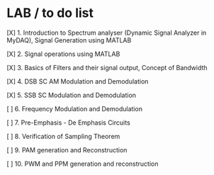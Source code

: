 # LAB / to do list

[X] 1. Introduction to Spectrum analyser (Dynamic Signal Analyzer in MyDAQ), Signal Generation
using MATLAB

[X] 2. Signal operations using MATLAB

[X] 3. Basics of Filters and their signal output, Concept of Bandwidth

[X] 4. DSB SC AM Modulation and Demodulation

[X] 5. SSB SC Modulation and Demodulation

[ ] 6. Frequency Modulation and Demodulation

[ ] 7. Pre-Emphasis - De Emphasis Circuits

[ ] 8. Verification of Sampling Theorem

[ ] 9. PAM generation and Reconstruction

[ ] 10. PWM and PPM generation and reconstruction

